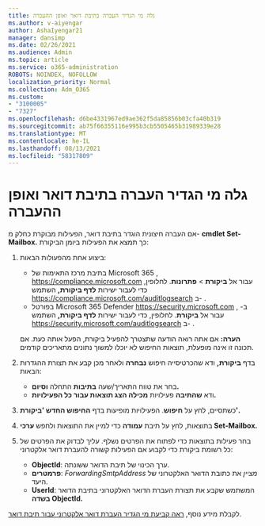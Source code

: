 ```yaml
---
title: גלה מי הגדיר העברה בתיבת דואר ואופן ההעברה
ms.author: v-aiyengar
author: AshaIyengar21
manager: dansimp
ms.date: 02/26/2021
ms.audience: Admin
ms.topic: article
ms.service: o365-administration
ROBOTS: NOINDEX, NOFOLLOW
localization_priority: Normal
ms.collection: Adm_O365
ms.custom:
- "3100005"
- "7327"
ms.openlocfilehash: d6be4331967ed9ae362f5da85856b03cfa40b319
ms.sourcegitcommit: ab75f66355116e995b3cb5505465b31989339e28
ms.translationtype: MT
ms.contentlocale: he-IL
ms.lasthandoff: 08/13/2021
ms.locfileid: "58317809"
---
```

# <a name="find-out-who-set-up-forwarding-on-a-mailbox-and-how"></a>גלה מי הגדיר העברה בתיבת דואר ואופן ההעברה

אם העברה חיצונית הוגדר בתיבת דואר, הפעילות מבוקרת כחלק מ- **cmdlet Set-Mailbox.** כך תמצא את הפעילות ביומן הביקורת:

1. ביצוע אחת מהפעולות הבאות:
   - בתיבת מרכז התאימות של Microsoft 365 , <https://compliance.microsoft.com> עבור אל **ביקורת** \> **פתרונות**. לחלופין, כדי לעבור ישירות **לדף ביקורת,** השתמש <https://compliance.microsoft.com/auditlogsearch> ב- .
   - בפורטל Microsoft 365 Defender <https://security.microsoft.com> ב- , עבור אל **ביקורת**. לחלופין, כדי לעבור ישירות **לדף ביקורת,** השתמש <https://security.microsoft.com/auditlogsearch> ב- .

   **הערה:** אם אתה רואה הודעה שתצטרך להפעיל ביקורת, הפעל אותה כעת. אם תכונה זו אינה מופעלת, תוצאות החיפוש לא יוכלו למשוך נתונים מתאריכים קודמים.

2. בדף **ביקורת,** ודא שהכרטיסייה חיפוש **נבחרה** ולאחר מכן קבע את תצורת ההגדרות הבאות:
   - בחר את טווח התאריך/שעה **בתיבות** התחלה **וסיום.**
   - ודא **שהתיבה** פעילויות **מכילה הצג תוצאות עבור כל הפעילויות.**

3. כשתסיים, לחץ על **חיפוש**. הפעילויות מופיעות בדף **החיפוש החדש 'ביקורת'.**

4. בתוצאות, לחץ על תיבת **עמודה** כדי למיין את התוצאות ולחפש **ערכי Set-Mailbox.**

5. בחר פעילות בתוצאות כדי לפתוח את הפרטים נשלף. עליך לבדוק את הפרטים של כל רשומת ביקורת כדי לקבוע אם הפעילות קשורה להעברת דואר אלקטרוני:
   - **ObjectId**: ערך הכינוי של תיבת הדואר ששונתה.
   - **פרמטרים**: _ForwardingSmtpAddress מציין_ את כתובת הדואר האלקטרוני של היעד.
   - **UserId**: המשתמש שקבע את תצורת העברת הדואר האלקטרוני בתיבת הדואר **בשדה ObjectId.**

לקבלת מידע נוסף, [ראה קביעת מי הגדיר העברת דואר אלקטרוני עבור תיבת דואר](https://docs.microsoft.com/microsoft-365/compliance/auditing-troubleshooting-scenarios#determine-who-set-up-email-forwarding-for-a-mailbox).
